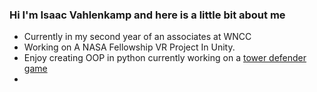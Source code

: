 ### Hi I'm Isaac Vahlenkamp and here is a little bit about me

* Currently in my second year of an associates at WNCC
* Working on A NASA Fellowship VR Project In Unity.
* Enjoy creating OOP in python currently working on a [tower defender game](https://github.com/Ivahlenkamp/Tower-Defender)
* 

<!--
**Ivahlenkamp/Ivahlenkamp** is a ✨ _special_ ✨ repository because its `README.md` (this file) appears on your GitHub profile.

Here are some ideas to get you started:

### Hi I'm Isaac Vahlenkamp and here is a little bit about me

* Currently in my second year of an associates at WNCC
* Working on A NASA Fellowship VR Project In Unity.
* Enjoy creating OOP in python currently working on a [tower defender game](https://github.com/Ivahlenkamp/Tower-Defender)
* 
- 🔭 I’m currently working on this and that ...
- 🌱 I’m currently learning ...
- 👯 I’m looking to collaborate on ...
- 🤔 I’m looking for help with ...
- 💬 Ask me about ...
- 📫 How to reach me: ...
- 😄 Pronouns: ...
- ⚡ Fun fact: ...
-->
